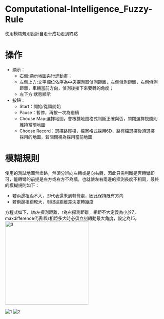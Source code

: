# Computational-Intelligence_Fuzzy-Rule

使用模糊規則設計自走車成功走到終點

# 操作
- 顯示：
  - 右側:顯示地圖與行進動畫；
  - 左側上方:文字欄位依序為中央探測器偵測距離，左側偵測距離，右側偵測距離，車輛當前方向，偵測後接下來要轉的角度；
  - 左下方:狀態顯示
- 按鈕：
  - Start：開始/從頭開始
  - Pause：暫停，再按一次為繼續
  - Choose Map:選擇地圖，會根據地圖格式判斷正確與否，關閉選擇視窗則維持當前地圖
  - Choose Record：選擇路徑檔，檔案格式採用6D，路徑檔選擇後須選擇採用的地圖，若關閉視為採用當前地圖

# 模糊規則
使用的測試地圖無岔路，無須分辨向左轉或是向右轉，因此只需判斷是否轉彎即可，能轉彎的前提是左方或右方不為牆，也就使左右兩邊的探測長度不相同，最終的模糊規則如下：

- 若兩邊相距不大，即代表還未到轉彎處，因此保持既有方向
- 若兩邊相距較大，則根據距離差決定轉幾度

方程式如下，l為左探測距離，r為右探測距離，相距不大定義為小於7，max⁡difference代表l與r相距多大時必須立刻轉動最大角度，設定為15。
<img width="273" alt="3" src="https://user-images.githubusercontent.com/59794062/115122159-0ed57a80-9fe9-11eb-9c72-6033225975e6.PNG">


![1](https://user-images.githubusercontent.com/59794062/115122198-493f1780-9fe9-11eb-9cc3-fd5fc7090524.jpg=188x100)
![2](https://user-images.githubusercontent.com/59794062/115122200-4b08db00-9fe9-11eb-9f44-04a657e893e2.jpg=156x100)


